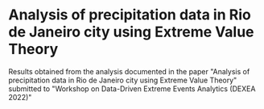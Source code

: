 # Analysis of precipitation data in Rio de Janeiro city using Extreme Value Theory
Results obtained from the analysis documented in the paper "Analysis of precipitation data in Rio de Janeiro city using Extreme Value Theory" submitted to "Workshop on Data-Driven Extreme Events Analytics (DEXEA 2022)"
